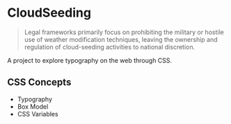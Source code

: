 # CloudSeeding

> Legal frameworks primarily focus on prohibiting the military or hostile use of weather modification techniques, leaving the ownership and regulation of cloud-seeding activities to national discretion.

 A project to explore typography on the web through CSS.

## CSS Concepts
* Typography
* Box Model
* CSS Variables


